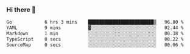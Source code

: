 ### Hi there 👋

<!--
**yeya24/yeya24** is a ✨ _special_ ✨ repository because its `README.md` (this file) appears on your GitHub profile.

Here are some ideas to get you started:

- 🔭 I’m currently working on ...
- 🌱 I’m currently learning ...
- 👯 I’m looking to collaborate on ...
- 🤔 I’m looking for help with ...
- 💬 Ask me about ...
- 📫 How to reach me: ...
- 😄 Pronouns: ...
- ⚡ Fun fact: ...
-->

<!--START_SECTION:waka-->

```txt
Go            6 hrs 3 mins    ████████████████████████▒   96.80 %
YAML          9 mins          ▓░░░░░░░░░░░░░░░░░░░░░░░░   02.44 %
Markdown      1 min           ░░░░░░░░░░░░░░░░░░░░░░░░░   00.38 %
TypeScript    0 secs          ░░░░░░░░░░░░░░░░░░░░░░░░░   00.22 %
SourceMap     0 secs          ░░░░░░░░░░░░░░░░░░░░░░░░░   00.06 %
```

<!--END_SECTION:waka-->
